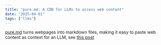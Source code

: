 ```yaml
---
title: "pure.md: A CDN for LLMs to access web content"
date: "2025-04-01"
tags: ["llms"]
---
```


[pure.md](https://pure.md) turns webpages into markdown files, making it easy to paste web content as context for an LLM, see [this post](https://news.ycombinator.com/item?id=43528339)
